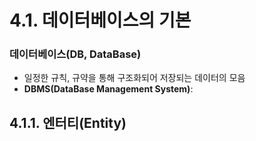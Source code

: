 # 4.1. 데이터베이스의 기본

### 데이터베이스(DB, DataBase)

- 일정한 규칙, 규약을 통해 구조화되어 저장되는 데이터의 모음
- **DBMS(DataBase Management System)**: 

## 4.1.1. 엔터티(Entity)
